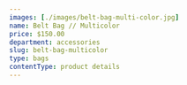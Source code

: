 ```yaml
---
images: [./images/belt-bag-multi-color.jpg]
name: Belt Bag // Multicolor
price: $150.00
department: accessories
slug: belt-bag-multicolor
type: bags
contentType: product details
---
```

